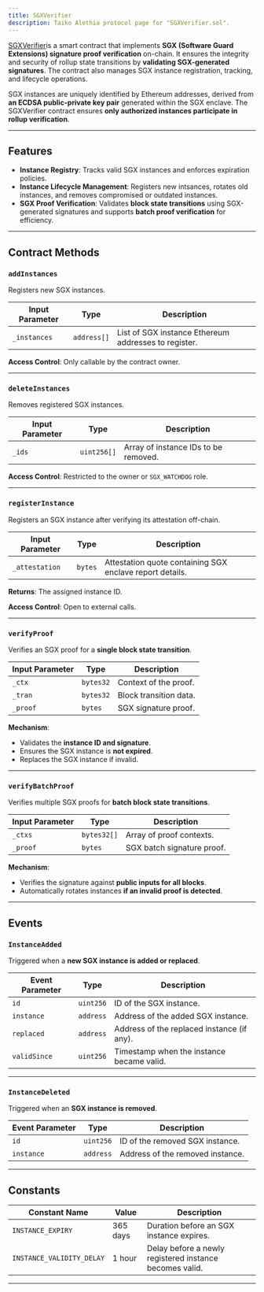 ```yaml
---
title: SGXVerifier
description: Taiko Alethia protocol page for "SGXVerifier.sol".
---
```


[SGXVerifier](https://github.com/taikoxyz/taiko-mono/blob/main/packages/protocol/contracts/layer1/verifiers/SgxVerifier.sol)is a smart contract that implements **SGX (Software Guard Extensions) signature proof verification** on-chain. It ensures the integrity and security of rollup state transitions by **validating SGX-generated signatures**. The contract also manages SGX instance registration, tracking, and lifecycle operations.

SGX instances are uniquely identified by Ethereum addresses, derived from **an ECDSA public-private key pair** generated within the SGX enclave. The SGXVerifier contract ensures **only authorized instances participate in rollup verification**.

---

## Features

- **Instance Registry**: Tracks valid SGX instances and enforces expiration policies.
- **Instance Lifecycle Management**: Registers new intsances, rotates old instances, and removes compromised or outdated instances.
- **SGX Proof Verification**: Validates **block state transitions** using SGX-generated signatures and supports **batch proof verification** for efficiency.

---

## Contract Methods

### `addInstances`

Registers new SGX instances.

| Input Parameter | Type        | Description                                          |
| --------------- | ----------- | ---------------------------------------------------- |
| `_instances`    | `address[]` | List of SGX instance Ethereum addresses to register. |

**Access Control**: Only callable by the contract owner.

---

### `deleteInstances`

Removes registered SGX instances.

| Input Parameter | Type        | Description                          |
| --------------- | ----------- | ------------------------------------ |
| `_ids`          | `uint256[]` | Array of instance IDs to be removed. |

**Access Control**: Restricted to the owner or `SGX_WATCHDOG` role.

---

### `registerInstance`

Registers an SGX instance after verifying its attestation off-chain.

| Input Parameter | Type    | Description                                              |
| --------------- | ------- | -------------------------------------------------------- |
| `_attestation`  | `bytes` | Attestation quote containing SGX enclave report details. |

**Returns**: The assigned instance ID.

**Access Control**: Open to external calls.

---

### `verifyProof`

Verifies an SGX proof for a **single block state transition**.

| Input Parameter | Type      | Description            |
| --------------- | --------- | ---------------------- |
| `_ctx`          | `bytes32` | Context of the proof.  |
| `_tran`         | `bytes32` | Block transition data. |
| `_proof`        | `bytes`   | SGX signature proof.   |

**Mechanism**:

- Validates the **instance ID and signature**.
- Ensures the SGX instance is **not expired**.
- Replaces the SGX instance if invalid.

---

### `verifyBatchProof`

Verifies multiple SGX proofs for **batch block state transitions**.

| Input Parameter | Type        | Description                |
| --------------- | ----------- | -------------------------- |
| `_ctxs`         | `bytes32[]` | Array of proof contexts.   |
| `_proof`        | `bytes`     | SGX batch signature proof. |

**Mechanism**:

- Verifies the signature against **public inputs for all blocks**.
- Automatically rotates instances **if an invalid proof is detected**.

---

## Events

### `InstanceAdded`

Triggered when a **new SGX instance is added or replaced**.

| Event Parameter | Type      | Description                                |
| --------------- | --------- | ------------------------------------------ |
| `id`            | `uint256` | ID of the SGX instance.                    |
| `instance`      | `address` | Address of the added SGX instance.         |
| `replaced`      | `address` | Address of the replaced instance (if any). |
| `validSince`    | `uint256` | Timestamp when the instance became valid.  |

---

### `InstanceDeleted`

Triggered when an **SGX instance is removed**.

| Event Parameter | Type      | Description                      |
| --------------- | --------- | -------------------------------- |
| `id`            | `uint256` | ID of the removed SGX instance.  |
| `instance`      | `address` | Address of the removed instance. |

---

## Constants

| Constant Name             | Value    | Description                                             |
| ------------------------- | -------- | ------------------------------------------------------- |
| `INSTANCE_EXPIRY`         | 365 days | Duration before an SGX instance expires.                |
| `INSTANCE_VALIDITY_DELAY` | 1 hour   | Delay before a newly registered instance becomes valid. |

---
